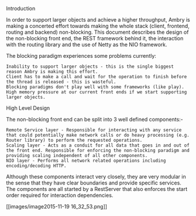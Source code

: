 Introduction

In order to support larger objects and achieve a higher throughput, Ambry is making a concerted effort towards making the whole stack (client, frontend, routing and backend) non-blocking. This document describes the design of the non-blocking front end, the REST framework behind it, the interaction with the routing library and the use of Netty as the NIO framework. 

The blocking paradigm experiences some problems currently:

    Inability to support larger objects - this is the single biggest reason Ambry is making this effort.
    Client has to make a call and wait for the operation to finish before the thread is released - this is wasteful.
    Blocking paradigms don't play well with some frameworks (like play).
    High memory pressure at our current front ends if we start supporting larger objects.

High Level Design

The non-blocking front end can be split into 3 well defined components:- 

    Remote Service layer - Responsible for interacting with any service that could potentially make network calls or do heavy processing (e.g. Router library) to perform the requested operations.
    Scaling layer - Acts as a conduit for all data that goes in and out of the front end. Responsible for enforcing the non-blocking paradigm and providing scaling independent of all other components.
    NIO layer - Performs all network related operations including encoding/decoding HTTP.

Although these components interact very closely, they are very modular in the sense that they have clear boundaries and provide specific services. The components are all started by a RestServer that also enforces the start order required for interaction dependencies.

[[images/image2015-11-19 16_32_53.png]]